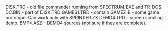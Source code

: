 DISK.TRD - old file commander running from SPECTRUM.EXE and TR-DOS.
DC.BIN - part of DISK.TRD
GAMES1.TRD - contain GAMEZ.B - some game prototype. Can work only with SPRINTER.ZX
DEMO4.TRD - screen scrolling demo.
BMP*.ASZ - DEMO4 sources (not sure if they are complete).
